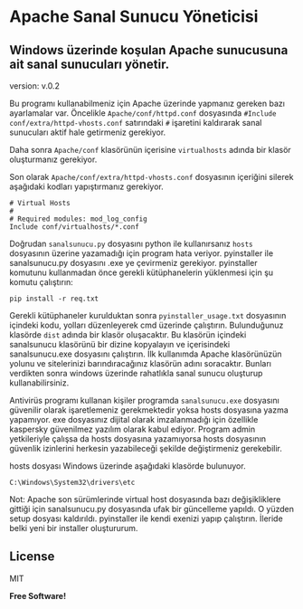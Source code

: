 # Apache Sanal Sunucu Yöneticisi
## Windows üzerinde koşulan Apache sunucusuna ait sanal sunucuları yönetir.

version: v.0.2

Bu programı kullanabilmeniz için Apache üzerinde yapmanız gereken bazı ayarlamalar var. Öncelikle `Apache/conf/httpd.conf` dosyasında `#Include conf/extra/httpd-vhosts.conf` satırındaki `#` işaretini kaldırarak sanal sunucuları aktif hale getirmeniz gerekiyor.

Daha sonra `Apache/conf` klasörünün içerisine `virtualhosts` adında bir klasör oluşturmanız gerekiyor.

Son olarak `Apache/conf/extra/httpd-vhosts.conf` dosyasının içeriğini silerek aşağıdaki kodları yapıştırmanız gerekiyor.

```
# Virtual Hosts
#
# Required modules: mod_log_config
Include conf/virtualhosts/*.conf
```

Doğrudan `sanalsunucu.py` dosyasını python ile kullanırsanız `hosts` dosyasının üzerine yazamadığı için program hata veriyor. pyinstaller ile sanalsunucu.py dosyasını .exe ye çevirmeniz gerekiyor. pyinstaller komutunu kullanmadan önce gerekli kütüphanelerin yüklenmesi için şu komutu çalıştırın:
```
pip install -r req.txt
```
Gerekli kütüphaneler kurulduktan sonra `pyinstaller_usage.txt` dosyasının içindeki kodu, yolları düzenleyerek cmd üzerinde çalıştırın. Bulunduğunuz klasörde `dist` adında bir klasör oluşacaktır. Bu klasörün içindeki sanalsunucu klasörünü bir dizine kopyalayın ve içerisindeki sanalsunucu.exe dosyasını çalıştırın. İlk kullanımda Apache klasörünüzün yolunu ve sitelerinizi barındıracağınız klasörün adını soracaktır. Bunları verdikten sonra windows üzerinde rahatlıkla sanal sunucu oluşturup kullanabilirsiniz.

Antivirüs programı kullanan kişiler programda `sanalsunucu.exe` dosyasını güvenilir olarak işaretlemeniz gerekmektedir yoksa hosts dosyasına yazma yapamıyor. exe dosyasınız dijital olarak imzalanmadığı için özellikle kaspersky güvenilmez yazılım olarak kabul ediyor. Program admin yetkileriyle çalışsa da hosts dosyasına yazamıyorsa hosts dosyasının güvenlik izinlerini herkesin yazabileceği şekilde değiştirmeniz gerekebilir.

hosts dosyası Windows üzerinde aşağıdaki klasörde bulunuyor.

```
C:\Windows\System32\drivers\etc
```

Not: Apache son sürümlerinde virtual host dosyasında bazı değişikliklere gittiği için sanalsunucu.py dosyasında ufak bir güncelleme yapıldı. O yüzden setup dosyası kaldırıldı. pyinstaller ile kendi exenizi yapıp çalıştırın. İleride belki yeni bir installer oluştururum.

## License
MIT

**Free Software!**
